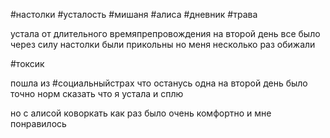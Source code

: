 #настолки #усталость #мишаня #алиса #дневник #трава 

устала  от длительного времяпрепровождения
на второй день все было через силу
настолки были прикольны но меня несколько раз обижали

#токсик

пошла из #социальныйстрах что останусь одна
на второй день было точно норм сказать что я устала и сплю

но с алисой коворкать как раз было очень комфортно и мне понравилось